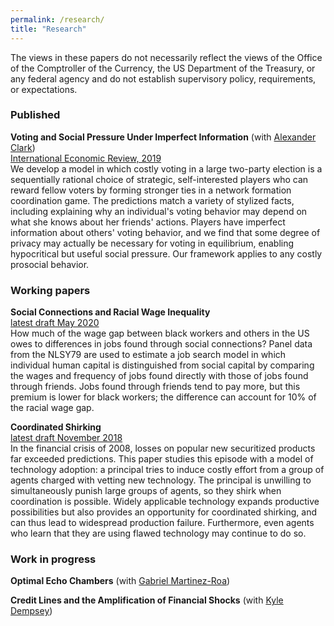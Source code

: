 ```yaml
---
permalink: /research/
title: "Research"
---
```


The views in these papers do not necessarily reflect the views of the Office of the Comptroller of the Currency, the US  Department of the Treasury, or any federal agency and do not establish supervisory policy, requirements, or expectations.


<h3>Published</h3>

<b>Voting and Social Pressure Under Imperfect Information</b> (with [Alexander Clark](https://sites.google.com/site/alexanderthclark/)) <br>
[International Economic Review, 2019](https://onlinelibrary.wiley.com/doi/abs/10.1111/iere.12401) <br>
We develop a model in which costly voting in a large two-party election is a sequentially rational choice of strategic, self-interested players who can reward fellow voters by forming stronger ties in a network formation coordination game. The predictions match a variety of stylized facts, including explaining why an individual's voting behavior may depend on what she knows about her friends' actions. Players have imperfect information about others' voting behavior, and we find that some degree of privacy may actually be necessary for voting in equilibrium, enabling hypocritical but useful social pressure. Our framework applies to any costly prosocial behavior.

<h3>Working papers</h3>

<b>Social Connections and Racial Wage Inequality</b> <br>
[latest draft May 2020](https://osf.io/vm82w/) <br>
How much of the wage gap between black workers and others in the US owes to differences in jobs found through social connections? Panel data from the NLSY79 are used to estimate a job search model in which individual human capital is distinguished from social capital by comparing the wages and frequency of jobs found directly with those of jobs found through friends. Jobs found through friends tend to pay more, but this premium is lower for black workers; the difference can account for 10% of the racial wage gap.

<b>Coordinated Shirking</b> <br>
[latest draft November 2018](https://osf.io/preprints/socarxiv/264vt/) <br>
In the financial crisis of 2008, losses on popular new securitized products far exceeded predictions. This paper studies this episode with a model of technology adoption: a principal tries to induce costly effort from a group of agents charged with vetting new technology. The principal is unwilling to simultaneously punish large groups of agents, so they shirk when coordination is possible. Widely applicable technology expands productive possibilities but also provides an opportunity for coordinated shirking, and can thus lead to widespread production failure. Furthermore, even agents who learn that they are using flawed technology may continue to do so.

<h3>Work in progress</h3>

<b>Optimal Echo Chambers</b> (with [Gabriel Martinez-Roa](https://gabriel-martinez-roa.github.io/))

<b>Credit Lines and the Amplification of Financial Shocks</b> (with [Kyle Dempsey](https://sites.google.com/site/kylepatrickdempsey/))




